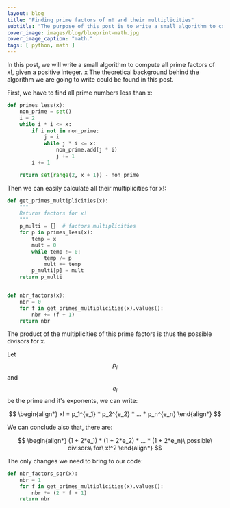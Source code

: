 ```yaml
---
layout: blog
title: "Finding prime factors of n! and their multiplicities"
subtitle: "The purpose of this post is to write a small algorithm to compute all prime factors of n!, given a positive integer n."
cover_image: images/blog/blueprint-math.jpg
cover_image_caption: "math."
tags: [ python, math ]
---
```


In this post, we will write a small algorithm to compute all prime factors of x!, given a positive
integer. x The theoretical background behind the algorithm we are going to write could be found in
this post.

First, we have to find all prime numbers less than x:

```python
def primes_less(x):
    non_prime = set()
    i = 2
    while i * i <= x:
        if i not in non_prime:
            j = i
            while j * i <= x:
                non_prime.add(j * i)
                j += 1
        i += 1

    return set(range(2, x + 1)) - non_prime
```

Then we can easily calculate all their multiplicities for x!:

```python
def get_primes_multiplicities(x):
    """
    Returns factors for x!
    """
    p_multi = {}  # factors multiplicities
    for p in primes_less(x):
        temp = x
        mult = 0
        while temp != 0:
            temp /= p
            mult += temp
        p_multi[p] = mult
    return p_multi


def nbr_factors(x):
    nbr = 0
    for f in get_primes_multiplicities(x).values():
        nbr += (f + 1)
    return nbr
```

The product of the multiplicities of this prime factors is thus the possible divisors for x.

Let $$p_i$$ and $$e_i$$ be the prime and it's exponents, we can write:

$$
\begin{align*}
x! = p_1^{e_1} * p_2^{e_2} * ... * p_n^{e_n}
\end{align*}
$$

We can conclude also that, there are:

$$
\begin{align*}
(1 + 2*e_1) * (1 + 2*e_2) * ... * (1 + 2*e_n)\ possible\ divisors\ for\ x!^2
\end{align*}
$$

The only changes we need to bring to our code:

```python
def nbr_factors_sqr(x):
    nbr = 1
    for f in get_primes_multiplicities(x).values():
        nbr *= (2 * f + 1)
    return nbr
```
